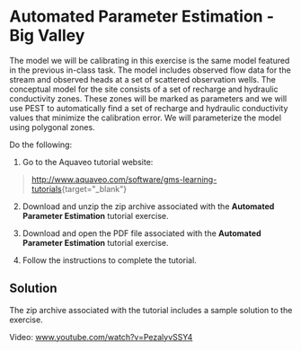 # Automated Parameter Estimation - Big Valley

The model we will be calibrating in this exercise is the same model featured in the previous in-class task. The model includes observed flow data for the stream and observed heads at a set of scattered observation wells. The conceptual model for the site consists of a set of recharge and hydraulic conductivity zones. These zones will be marked as parameters and we will use PEST to automatically find a set of recharge and hydraulic conductivity values that minimize the calibration error. We will parameterize the model using polygonal zones.

Do the following:

1) Go to the Aquaveo tutorial website:

>[<u>http://www.aquaveo.com/software/gms-learning-tutorials</u>](http://www.aquaveo.com/software/gms-learning-tutorials){target="_blank"}

2) Download and unzip the zip archive associated with the **Automated Parameter Estimation** tutorial exercise.

3) Download and open the PDF file associated with the **Automated Parameter Estimation** tutorial exercise.

4) Follow the instructions to complete the tutorial.

## Solution

The zip archive associated with the tutorial includes a sample solution to the exercise.

Video: [<u>www.youtube.com/watch?v=PezalyvSSY4</u>](https://www.youtube.com/watch?v=PezalyvSSY4)